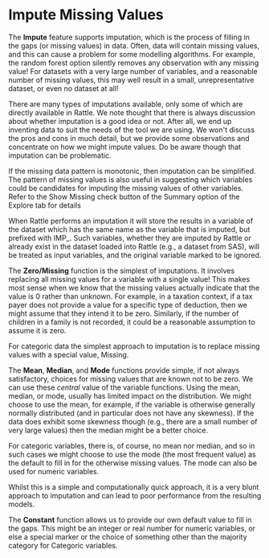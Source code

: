 # Impute Missing Values

The **Impute** feature supports imputation, which is the process of
filling in the gaps (or missing values) in data. Often, data will
contain missing values, and this can cause a problem for some
modelling algorithms. For example, the random forest option silently
removes any observation with any missing value! For datasets with a
very large number of variables, and a reasonable number of missing
values, this may well result in a small, unrepresentative dataset, or
even no dataset at all!

There are many types of imputations available, only some of which are
directly available in Rattle. We note thought that there is always
discussion about whether imputation is a good idea or not. After all,
we end up inventing data to suit the needs of the tool we are
using. We won't discuss the pros and cons in much detail, but we
provide some observations and concentrate on how we might impute
values. Do be aware though that imputation can be problematic.

If the missing data pattern is monotonic, then imputation can be
simplified. The pattern of missing values is also useful in suggesting
which variables could be candidates for imputing the missing values of
other variables. Refer to the Show Missing check button of the Summary
option of the Explore tab for details

When Rattle performs an imputation it will store the results in a
variable of the dataset which has the same name as the variable that
is imputed, but prefixed with IMP_. Such variables, whether they are
imputed by Rattle or already exist in the dataset loaded into Rattle
(e.g., a dataset from SAS), will be treated as input variables, and
the original variable marked to be ignored.

The **Zero/Missing** function is the simplest of imputations. It
involves replacing all missing values for a variable with a single
value! This makes most sense when we know that the missing values
actually indicate that the value is 0 rather than unknown. For
example, in a taxation context, if a tax payer does not provide a
value for a specific type of deduction, then we might assume that they
intend it to be zero. Similarly, if the number of children in a family
is not recorded, it could be a reasonable assumption to assume it is
zero.

For categoric data the simplest approach to imputation is to replace
missing values with a special value, Missing.

The **Mean**, **Median**, and **Mode** functions provide simple, if
not always satisfactory, choices for missing values that are known not
to be zero. We can use these *central* value of the variable
functions. Using the mean, median, or mode, usually has limited impact
on the distribution. We might choose to use the mean, for example, if
the variable is otherwise generally normally distributed (and in
particular does not have any skewness). If the data does exhibit some
skewness though (e.g., there are a small number of very large values)
then the median might be a better choice.

For categoric variables, there is, of course, no mean nor median, and
so in such cases we might choose to use the mode (the most frequent
value) as the default to fill in for the otherwise missing values. The
mode can also be used for numeric variables.

Whilst this is a simple and computationally quick approach, it is a
very blunt approach to imputation and can lead to poor performance
from the resulting models.

The **Constant** function allows us to provide our own default value
to fill in the gaps. This might be an integer or real number for
numeric variables, or else a special marker or the choice of something
other than the majority category for Categoric variables.

>
